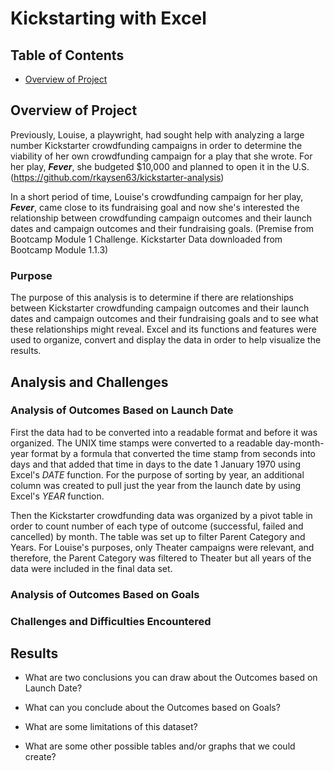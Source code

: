 # Kickstarting with Excel

## Table of Contents
* [Overview of Project](https://github.com/rkaysen63/Kickstarter-Challenge/blob/main/README.md#overview)

## Overview of Project

Previously, Louise, a playwright, had sought help with analyzing a large number Kickstarter crowdfunding campaigns in order to determine the viability of her own crowdfunding campaign for a play that she wrote.  For her play, ***Fever***, she budgeted $10,000 and planned to open it in the U.S.  (https://github.com/rkaysen63/kickstarter-analysis)

In a short period of time, Louise's crowdfunding campaign for her play, ***Fever***, came close to its fundraising  goal and now she's interested the relationship between crowdfunding campaign outcomes and their launch dates and campaign outcomes and their fundraising goals. (Premise from Bootcamp Module 1 Challenge.  Kickstarter Data downloaded from Bootcamp Module 1.1.3)

### Purpose

The purpose of this analysis is to determine if there are relationships between Kickstarter crowdfunding campaign outcomes and their launch dates and campaign outcomes and their fundraising goals and to see what these relationships might reveal.  Excel and its functions and features were used to organize, convert and display the data in order to help visualize the results.  


## Analysis and Challenges

### Analysis of Outcomes Based on Launch Date
First the data had to be converted into a readable format and before it was organized.  The UNIX time stamps were converted to a readable day-month-year format by a formula that converted the time stamp from seconds into days and that added that time in days to the date 1 January 1970 using Excel's *DATE* function.  For the purpose of sorting by year, an additional column was created to pull just the year from the launch date by using Excel's *YEAR* function.

Then the Kickstarter crowdfunding data was organized by a pivot table in order to count number of each type of outcome (successful, failed and cancelled) by month.  The table was set up to filter Parent Category and Years.  For Louise's purposes, only Theater campaigns were relevant, and therefore, the Parent Category was filtered to Theater but all years of the data were included in the final data set. 


### Analysis of Outcomes Based on Goals

### Challenges and Difficulties Encountered

## Results

- What are two conclusions you can draw about the Outcomes based on Launch Date?

- What can you conclude about the Outcomes based on Goals?

- What are some limitations of this dataset?

- What are some other possible tables and/or graphs that we could create?

